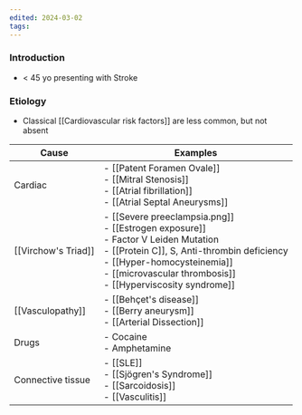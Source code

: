 ```yaml
---
edited: 2024-03-02
tags:
---
```

### Introduction
- < 45 yo presenting with Stroke
### Etiology
- Classical [[Cardiovascular risk factors]] are less common, but not absent 

| Cause               | Examples                                                                                                                                                                                                                                    |
| ------------------- | ------------------------------------------------------------------------------------------------------------------------------------------------------------------------------------------------------------------------------------------- |
| Cardiac             | - [[Patent Foramen Ovale]]<br>- [[Mitral Stenosis]]<br>- [[Atrial fibrillation]]<br>- [[Atrial Septal Aneurysms]]                                                                                                                           |
| [[Virchow's Triad]] | - [[Severe preeclampsia.png]] <br>- [[Estrogen exposure]] <br>- Factor V Leiden Mutation<br>- [[Protein C]], S, Anti-thrombin deficiency<br>- [[Hyper-homocysteinemia]]<br>- [[microvascular thrombosis]] <br>- [[Hyperviscosity syndrome]] |
| [[Vasculopathy]]    | - [[Behçet's disease]]<br>- [[Berry aneurysm]]<br>- [[Arterial Dissection]]                                                                                                                                                                 |
| Drugs               | - Cocaine<br>- Amphetamine                                                                                                                                                                                                                  |
| Connective tissue   | - [[SLE]]<br>- [[Sjögren's Syndrome]]<br>- [[Sarcoidosis]]<br>- [[Vasculitis]]                                                                                                                                                              |
